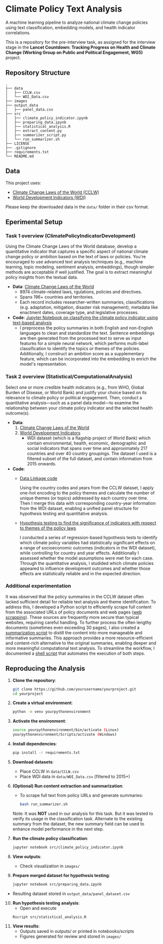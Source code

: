 # Climate Policy Text Analysis
A machine learning pipeline to analyze national climate change policies using text classification, embedding models, and health indicator correlations.

This is a repository for the pre-interview task, as assigned for the interview stage in the **Lancet Countdown: Tracking Progress on Health and Climate Change (Working Group on Public and Political Engagement, WG5)** project.

## Repository Structure
    .
    ├── data
    │   ├── CCLW.csv
    │   └── WDI_Data.csv
    ├── images
    ├── output_data
    │   ├── panel_data.csv
    ├── src
    │   ├── climate_policy_indicator.ipynb
    │   ├── preparing_data.ipynb
    │   ├── statistical_analysis.R
    │   ├── extract_content.py
    │   ├── summarizer_script.py
    │   └── run_summarizer.sh
    ├── LICENSE
    ├── .gitignore
    ├── requirements.txt
    └── README.md

## Data
This project uses:

- [Climate Change Laws of the World (CCLW)](https://climate-laws.org/)
- [World Development Indicators (WDI)](https://databank.worldbank.org/source/world-development-indicators)

Please keep the downloaded data in the `data/` folder in their csv format.

## Eperimental Setup
### Task 1 overview (ClimatePolicyIndicatorDevelopment)
Using the Climate Change Laws of the World database, develop a quantitative indicator that captures a specific aspect of national climate change policy or ambition based on the text of laws or policies. You're encouraged to use advanced text analysis techniques (e.g., machine learning, topic modeling, sentiment analysis, embeddings), though simpler methods are acceptable if well justified. The goal is to extract meaningful policy insights from the textual data.

- <b>Data</b>: [Climate Change Laws of the World](./data/#CCLW.csv)
     - 8974 climate-related laws, rgulations, policies and directives.
     - Spans 196+ countries and territories.
     - Each record includes researcher-written summaries, classifications (e.g. adaptation, mitigation, disaster risk management), metadata like enactment dates, coverage type, and legislative processes. 
- <b>Code</b>: [Jupyter Notebook on classifying the climate policy indicator using text-based analysis](./src/#climate_policy_indicator.ipynb)
     - I preprocess the policy summaries in both English and non-English languages to clean and standardize the text. Sentence embeddings are then generated from the processed text to serve as input features for a simple neural network, which performs multi-label classification to identify the topics or themes of the policies. Additionally, I construct an ambition score as a supplementary feature, which can be incorporated into the embedding to enrich the model's representation.

### Task 2 overview (Statistical/ComputationalAnalysis)
Select one or more credible health indicators (e.g., from WHO, Global Burden of Disease, or World Bank) and justify your choice based on its relevance to climate policy or political engagement. Then, conduct a quantitative analysis—such as a panel data model—to examine the relationship between your climate policy indicator and the selected health outcome(s).

- <b>Data</b>:
    1) [Climate Change Laws of the World](./data/#CCLW.csv)
    2) [World Development Indicators](./data/#WDI_Data.csv)
          - WDI dataset (which is a flagship project of World Bank) which contain environmental, health, economic, demographic and social indicators that spans over time and approximately 217 countries and over 40 country groupings. The dataset I used is a filtered subset of the full dataset, and contain information from 2015 onwards.
- <b>Code</b>:
    - [Data Linkage code](./src/#preparing_data.ipynb)
      
      Using the country codes and years from the CCLW dataset, I apply one-hot encoding to the policy themes and calculate the number of unique themes (or topics) addressed by each country over time. Then I merge this data with corresponding country-year information from the WDI dataset, enabling a unified panel structure for hypothesis testing and quantitative analysis.
    - [Hypothesis testing to find the significance of indicators with respect to themes of the policy laws](./src/#statistical_analysis.R)
      
      I conducted a series of regression-based hypothesis tests to identify which climate policy variables had statistically significant effects on a range of socioeconomic outcomes (indicators in the WDI dataset), while controlling for country and year effects. Additiionally I assessed whether the model assumptions were met for each case. Through the quantitative analysis, I studided which climate policies appeared to influence development outcomes and whether those effects are statistically reliable and in the expected direction.
 
### Additional experimentation
It was observed that the policy summaries in the CCLW dataset often lacked sufficient detail for reliable text analysis and theme identification. To address this, I developed a Python script to efficiently scrape full content from the associated URLs of policy documents and web pages ([web scrapping](./src/#extract_content.py)). These sources are frequently more secure than typical websites, requiring careful handling. To further process the often lengthy documents (sometimes even exceeding 30 pages), I also created a [summarization script](./src/#summarizer_script.py) to distill the content into more manageable and informative summaries. This approach provides a more resource-efficient and content-rich alternative to the original summaries, enabling deeper and more meaningful computational text analysis. To streamline the workflow, I documented a [shell script](./src/#run_summarizer.sh) that automates the execution of both steps.

## Reproducing the Analysis

1) **Clone the repository**:
     ```bash
     git clone https://github.com/yourusername/yourproject.git
     cd yourproject
2) **Create a virtual environment**:
     ```bash
     python -m venv yourpythonenvironment
3) **Activate the environment**:
     ```bash
     source yourpythonenvironment/bin/activate (Linux)
     yourpythonenvironment/Scripts/activate (Windows)
4) **Install dependencies**:
     ```bash
     pip install -r requirements.txt
5) **Download datasets**:
     - Place CCLW in ```data/CCLW.csv```
     - Place WDI data in ```data/WDI_Data.csv``` (filtered to 2015+)
6) **(Optional) Run content extraction and summarization**:
     - To scrape full text from policy URLs and generate summaries:
       ```bash
       bash run_summarizer.sh
   Note: It was **NOT** used in our analysis for this task. But it was tested to verify its usage in the classification task. Alternate to the existing summary from the dataset, the new summary field can be used to enhance model performance in the next step.
   
8) **Run the climate policy classification**:
     ```bash
     jupyter notebook src/climate_policy_indicator.ipynb
9) **View outputs**:
     - Check visualization in ```images/```
10) **Prepare merged dataset for hypothesis testing**:
     ```bash
     jupyter notebook src/preparing_data.ipynb

- Resulting dataset stored in ```output_data/panel_dataset.csv```
10) **Run hypothesis testing analysis**:
     - Open and execute
     ```bash
     Rscript src/statistical_analysis.R
11) **View results**:
     - Outputs saved in outputs/ or printed in notebooks/scripts
     - Figures generated for review and stored in ```images/```

   


